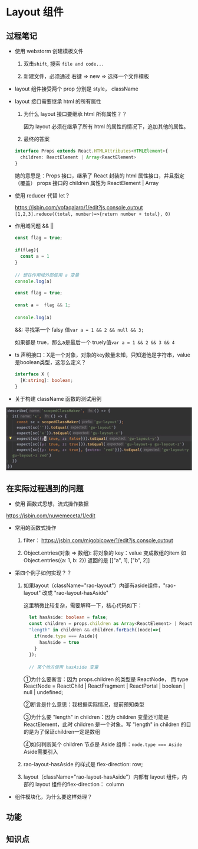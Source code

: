 # Layout 组件


## 过程笔记

- 使用 webstorm 创建模板文件

  1. 双击`shift`, 搜索 `file and code...`
  
  2. 新建文件，必须通过 右键 => new => 选择一个文件模板

- layout 组件接受两个 prop 分别是 style， className

- layout 接口需要继承 html 的所有属性

  1. 为什么 layout 接口要继承 html 所有属性？？ 
  
     因为 layout 必须在继承了所有 html 的属性的情况下，追加其他的属性。
     
  2. 最终的答案
  
    ```typescript
    interface Props extends React.HTMLAttributes<HTMLElement>{
      children: ReactElement | Array<ReactElement>
    }
    ```
  
    她的意思是：Props 接口，继承了 React 封装的 html 属性接口，并且指定（覆盖） props 接口的 children 属性为 ReactElement | Array<ReactElement>

- 使用 reducer 代替 let？

    https://jsbin.com/vofaqalaro/1/edit?js,console,output `[1,2,3].reduce((total, number)=>{return number + total}, 0)`

- 作用域问题 && || 
  
    ```javascript
    const flag = true;
  
    if(flag){
      const a = 1
    }
  
    // 想在作用域外部使用 a 变量
    console.log(a)
    ```
    
    ```javascript
    const flag = true;

    const a =  flag && 1;
        
    console.log(a)

    ```
    
    &&: 寻找第一个 falsy 值`var a = 1 && 2 && null && 3;`
    
    如果都是 true，那么a是最后一个 truely值`var a = 1 && 2 && 3 && 4`
    
    
- ts 声明接口：X是一个对象，对象的key数量未知，只知道他是字符串，value是boolean类型，这怎么定义？

   ```typescript
   interface X {
     [K:string]: boolean;
   }

   ```
   
- 关于构建 className 函数的测试用例

![](https://raw.githubusercontent.com/wojiaofengzhongzhuifeng/image-host/master/img/20190608150446.png)

## 在实际过程遇到的问题

- 使用 函数式思想，流式操作数据

https://jsbin.com/nuwemeceta/1/edit

- 常用的函数式操作
  
    1. filter： https://jsbin.com/migobicowe/1/edit?js,console,output
    
    2. Object.entries(对象 => 数组): 将对象的 key：value 变成数组的item 如 Object.entries({a: 1, b: 2}) 返回的是 [["a", 1], ["b", 2]]
    
- 第四个例子如何实现？？

    1. 如果layout（className="rao-layout"）内部有aside组件，"rao-layout" 改成 "rao-layout-hasAside" 
    
       这里稍微比较复杂，需要解释一下，核心代码如下：
       
       ```typescript
         let hasAside: boolean = false;
         const children = props.children as Array<ReactElement> | ReactElement;
         "length" in children && children.forEach((node)=>{
           if(node.type === Aside){
             hasAside = true
           }
         });
  
         // 某个地方使用 hasAside 变量

       ```
       
       ①为什么要断言：因为 props.children 的类型是 ReactNode， 而 type ReactNode = ReactChild | ReactFragment | ReactPortal | boolean | null | undefined;
       
       ②断言是什么意思：我根据实际情况，提前预知类型
       
       ③为什么要 "length" in children：因为 children 变量还可能是 ReactElement，此时 children 是一个对象。写 "length" in children 的目的是为了保证children一定是数组
       
       ④如何判断某个 children 节点是 Aside 组件：`node.type === Aside` Aside需要引入

    
    2.  rao-layout-hasAside 的样式是 flex-direction: row;
    
    3. layout（className="rao-layout-hasAside"）内部有 layout 组件，内部的 layout 组件的flex-direction： column
      
- 组件模块化，为什么要这样处理？



  
    
    

## 功能

## 知识点